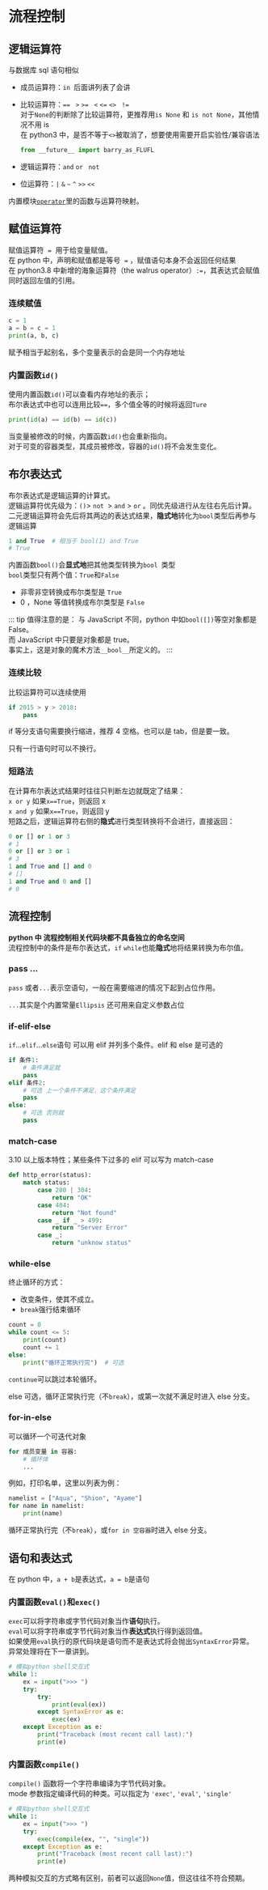 # 流程控制

## 逻辑运算符

与数据库 sql 语句相似

- 成员运算符：`in `后面讲列表了会讲

- 比较运算符：`==` ` >` `>=` ` <` `<=` `<>` ` !=`\
  对于`None`的判断除了比较运算符，更推荐用`is None` 和 `is not None`，其他情况不用 is\
  在 python3 中，是否不等于`<>`被取消了，想要使用需要开启实验性/兼容语法

  ```python
  from __future__ import barry_as_FLUFL
  ```

- 逻辑运算符：`and` `or` ` not`

- 位运算符：`|` `&` `~` `^` `>>` `<<`

内置模块[`operator`](https://docs.python.org/zh-cn/3/library/operator.html)里的函数与运算符映射。

## 赋值运算符

赋值运算符  `=`  用于给变量赋值。\
在 python 中，声明和赋值都是等号  `=` ，赋值语句本身不会返回任何结果\
在 python3.8 中新增的海象运算符（the walrus operator）`:=`，其表达式会赋值同时返回左值的引用。

### 连续赋值

```python
c = 1
a = b = c = 1
print(a, b, c)
```

赋予相当于起别名，多个变量表示的会是同一个内存地址

### 内置函数`id()`

使用内置函数`id()`可以查看内存地址的表示；\
布尔表达式中也可以连用比较`==`，多个值全等的时候将返回`Ture`

```python
print(id(a) == id(b) == id(c))
```

当变量被修改的时候，内置函数`id()`也会重新指向。\
对于可变的容器类型，其成员被修改，容器的`id()`将不会发生变化。

## 布尔表达式

布尔表达式是逻辑运算的计算式。\
逻辑运算符优先级为：`()`> `not `> `and` > `or` 。同优先级进行从左往右先后计算。\
二元逻辑运算符会先后将其两边的表达式结果，**隐式地**转化为`bool`类型后再参与逻辑运算

```python
1 and True  # 相当于 bool(1) and True
# True
```

内置函数`bool()`会**显式地**把其他类型转换为`bool `类型\
`bool`类型只有两个值：`True`和`False`

- 非零非空转换成布尔类型是 `True`
- 0 ，None 等值转换成布尔类型是 `False`

::: tip 值得注意的是：
与 JavaScript 不同，python 中如`bool([])`等空对象都是 False。\
而 JavaScript 中只要是对象都是 true。\
事实上，这是对象的魔术方法`__bool__`所定义的。
:::

### 连续比较

比较运算符可以连续使用

```python
if 2015 > y > 2018:
    pass
```

if 等分支语句需要换行缩进，推荐 4 空格。也可以是 tab，但是要一致。

只有一行语句时可以不换行。

### 短路法

在计算布尔表达式结果时往往只判断左边就既定了结果：\
`x or y` 如果`x==True`，则返回 x\
`x and y` 如果`x==True`，则返回 y\
短路之后，逻辑运算符右侧的**隐式**进行类型转换将不会进行，直接返回：

```python
0 or [] or 1 or 3
# 1
0 or [] or 3 or 1
# 3
1 and True and [] and 0
# []
1 and True and 0 and []
# 0
```

## 流程控制

**python 中 流程控制相关代码块都不具备独立的命名空间**\
流程控制中的条件是布尔表达式，`if` `while`也能**隐式**地将结果转换为布尔值。

### pass ...

`pass` 或者`...`表示空语句，一般在需要缩进的情况下起到占位作用。

`...`其实是个内置常量`Ellipsis` 还可用来自定义参数占位

### if-elif-else

`if`…`elif`…`else`语句 可以用 elif 并列多个条件。elif 和 else 是可选的

```python
if 条件1:
    # 条件满足就
    pass
elif 条件2:
    # 可选 上一个条件不满足，这个条件满足
    pass
else:
    # 可选 否则就
    pass
```

### match-case

3.10 以上版本特性；某些条件下过多的 elif 可以写为 match-case

```python
def http_error(status):
    match status:
        case 200 | 304:
            return "OK"
        case 404:
            return "Not found"
        case _ if _ > 499:
            return "Server Error"
        case _:
            return "unknow status"
```

### while-else

终止循环的方式：

- 改变条件，使其不成立。
- `break`强行结束循环

```python
count = 0
while count <= 5:
    print(count)
    count += 1
else:
    print("循环正常执行完")  # 可选
```

`continue`可以跳过本轮循环。

else 可选，循环正常执行完（不`break`），或第一次就不满足时进入 else 分支。

### for-in-else

可以循环一个可迭代对象

```python
for 成员变量 in 容器:
    # 循环体
    ...
```

例如，打印名单，这里以列表为例：

```python
namelist = ["Aqua", "Shion", "Ayame"]
for name in namelist:
    print(name)
```

循环正常执行完（不`break`），或`for in 空容器`时进入 else 分支。

## 语句和表达式

在 python 中，`a + b`是表达式，`a = b`是语句

### 内置函数`eval()`和`exec()`

`exec`可以将字符串或字节代码对象当作**语句**执行。\
`eval`可以将字符串或字节代码对象当作**表达式**执行得到返回值。\
如果使用`eval`执行的原代码块是语句而不是表达式将会抛出`SyntaxError`异常。\
异常处理将在下一章讲到。

```python
# 模拟python shell交互式
while 1:
    ex = input(">>> ")
    try:
        try:
            print(eval(ex))
        except SyntaxError as e:
            exec(ex)
    except Exception as e:
        print("Traceback (most recent call last):")
        print(e)
```

### 内置函数`compile()`

`compile()` 函数将一个字符串编译为字节代码对象。\
mode 参数指定编译代码的种类。可以指定为 `'exec'`, `'eval'`, `'single'`

```python
# 模拟python shell交互式
while 1:
    ex = input(">>> ")
    try:
        exec(compile(ex, "", "single"))
    except Exception as e:
        print("Traceback (most recent call last):")
        print(e)
```

两种模拟交互的方式略有区别，前者可以返回`None`值，但这往往不符合预期。
